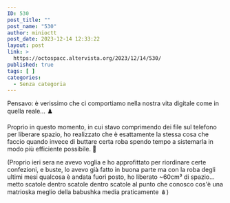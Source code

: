 ```yaml
---
ID: 530
post_title: ""
post_name: "530"
author: minioctt
post_date: 2023-12-14 12:33:22
layout: post
link: >
  https://octospacc.altervista.org/2023/12/14/530/
published: true
tags: [ ]
categories:
  - Senza categoria
---
```

<!-- wp:paragraph -->
<p>Pensavo: è verissimo che ci comportiamo nella nostra vita digitale come in quella reale... ♟️</p>
<!-- /wp:paragraph -->

<!-- wp:paragraph -->
<p>Proprio in questo momento, in cui stavo comprimendo dei file sul telefono per liberare spazio, ho realizzato che è esattamente la stessa cosa che faccio quando invece di buttare certa roba spendo tempo a sistemarla in modo più efficiente possibile. 🧩</p>
<!-- /wp:paragraph -->

<!-- wp:paragraph -->
<p>(Proprio ieri sera ne avevo voglia e ho approfittato per riordinare certe confezioni, e buste, lo avevo già fatto in buona parte ma con la roba degli ultimi mesi qualcosa è andata fuori posto, ho liberato ~60cm³ di spazio... metto scatole dentro scatole dentro scatole al punto che conosco cos'è una matrioska meglio della babushka media praticamente 🪆)</p>
<!-- /wp:paragraph -->